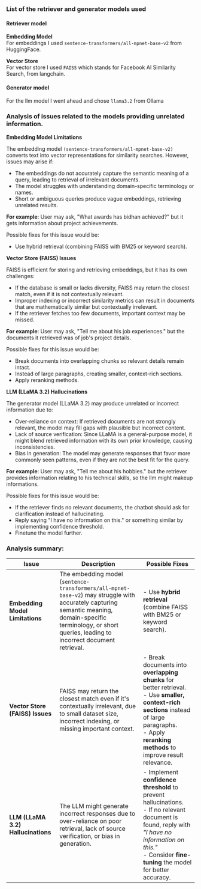 ### List of the retriever and generator models used

####  Retriever model
**Embedding Model** <br>
For embeddings I used `sentence-transformers/all-mpnet-base-v2` from HuggingFace.

**Vector Store**<br>
For vector store I used `FAISS` which stands for Facebook AI Similarity Search, from langchain.

#### Generator model
For the llm model I went ahead and chose `llama3.2` from Ollama

### Analysis of issues related to the models providing unrelated information.

**Embedding Model Limitations**

The embedding model `(sentence-transformers/all-mpnet-base-v2)` converts text into vector representations for similarity searches. However, issues may arise if:
- The embeddings do not accurately capture the semantic meaning of a query, leading to retrieval of irrelevant documents.
- The model struggles with understanding domain-specific terminology or names.
- Short or ambiguous queries produce vague embeddings, retrieving unrelated results.

**For example**: User may ask, "What awards has bidhan achieved?" but it gets information about project achievements.

Possible fixes for this issue would be:
- Use hybrid retrieval (combining FAISS with BM25 or keyword search).

**Vector Store (FAISS) Issues**

FAISS is efficient for storing and retrieving embeddings, but it has its own challenges:

- If the database is small or lacks diversity, FAISS may return the closest match, even if it is not contextually relevant.
- Improper indexing or incorrect similarity metrics can result in documents that are mathematically similar but contextually irrelevant.
- If the retriever fetches too few documents, important context may be missed.

**For example**: User may ask, "Tell me about his job experiences." but the documents it retrieved was of job's project details.

Possible fixes for this issue would be:
- Break documents into overlapping chunks so relevant details remain intact.
- Instead of large paragraphs, creating smaller, context-rich sections.
- Apply reranking methods.

**LLM (LLaMA 3.2) Hallucinations**

The generator model (LLaMA 3.2) may produce unrelated or incorrect information due to:

- Over-reliance on context: If retrieved documents are not strongly relevant, the model may fill gaps with plausible but incorrect content.
- Lack of source verification: Since LLaMA is a general-purpose model, it might blend retrieved information with its own prior knowledge, causing inconsistencies.
- Bias in generation: The model may generate responses that favor more commonly seen patterns, even if they are not the best fit for the query.

**For example**: User may ask, "Tell me about his hobbies." but the retriever provides information relating to his technical skills,  so the llm might makeup informations.

Possible fixes for this issue would be:
- If the retriever finds no relevant documents, the chatbot should ask for clarification instead of hallucinating.
- Reply saying "I have no information on this." or something similar by implementing confidence threshold.
- Finetune the model further.

### Analysis summary: 

| **Issue**                      | **Description** | **Possible Fixes** |
|--------------------------------|---------------|----------------|
| **Embedding Model Limitations** | The embedding model (`sentence-transformers/all-mpnet-base-v2`) may struggle with accurately capturing semantic meaning, domain-specific terminology, or short queries, leading to incorrect document retrieval. | - Use **hybrid retrieval** (combine FAISS with BM25 or keyword search). |
| **Vector Store (FAISS) Issues** | FAISS may return the closest match even if it's contextually irrelevant, due to small dataset size, incorrect indexing, or missing important context. | - Break documents into **overlapping chunks** for better retrieval. <br> - Use **smaller, context-rich sections** instead of large paragraphs. <br> - Apply **reranking methods** to improve result relevance. |
| **LLM (LLaMA 3.2) Hallucinations** | The LLM might generate incorrect responses due to over-reliance on poor retrieval, lack of source verification, or bias in generation. | - Implement **confidence threshold** to prevent hallucinations. <br> - If no relevant document is found, reply with *"I have no information on this."* <br> - Consider **fine-tuning** the model for better accuracy. |
